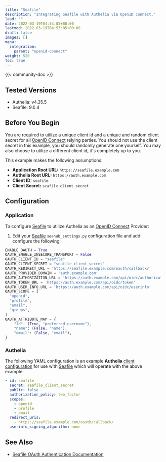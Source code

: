 ```yaml
---
title: "Seafile"
description: "Integrating Seafile with Authelia via OpenID Connect."
lead: ""
date: 2022-03-19T04:53:05+00:00
lastmod: 2022-03-19T04:53:05+00:00
draft: false
images: []
menu:
  integration:
    parent: "openid-connect"
weight: 520
toc: true
---
```


{{< community-doc >}}

## Tested Versions

- Authelia: v4.35.5
- Seafile: 9.0.4

## Before You Begin

You are required to utilize a unique client id and a unique and random client secret for all [OpenID Connect] relying
parties. You should not use the client secret in this example, you should randomly generate one yourself. You may also
choose to utilize a different client id, it's completely up to you.

This example makes the following assumptions:

- **Application Root URL:** `https://seafile.example.com`
- **Authelia Root URL:** `https://auth.example.com`
- **Client ID:** `seafile`
- **Client Secret:** `seafile_client_secret`

## Configuration

### Application

To configure [Seafile] to utilize Authelia as an [OpenID Connect] Provider:

1. Edit your [Seafile] `seahub_settings.py` configuration file and add configure the following:

```python
ENABLE_OAUTH = True
OAUTH_ENABLE_INSECURE_TRANSPORT = False
OAUTH_CLIENT_ID = "seafile"
OAUTH_CLIENT_SECRET = "seafile_client_secret"
OAUTH_REDIRECT_URL = 'https://seafile.example.com/oauth/callback/'
OAUTH_PROVIDER_DOMAIN = 'auth.example.com'
OAUTH_AUTHORIZATION_URL = 'https://auth.example.com/api/oidc/authorization'
OAUTH_TOKEN_URL = 'https://auth.example.com/api/oidc/token'
OAUTH_USER_INFO_URL = 'https://auth.example.com/api/oidc/userinfo'
OAUTH_SCOPE = [
  "openid",
  "profile",
  "email",
  "groups",
]
OAUTH_ATTRIBUTE_MAP = {
    "id": (True, "preferred_username"),
    "name": (False, "name"),
    "email": (False, "email"),
}
```

### Authelia

The following YAML configuration is an example **Authelia**
[client configuration](../../../configuration/identity-providers/open-id-connect.md#clients) for use with [Seafile]
which will operate with the above example:

```yaml
- id: seafile
  secret: seafile_client_secret
  public: false
  authorization_policy: two_factor
  scopes:
    - openid
    - profile
    - email
  redirect_uris:
    - https://seafile.example.com/oauth/callback/
  userinfo_signing_algorithm: none
```

## See Also

- [Seafile OAuth Authentication Documentation](https://manual.seafile.com/deploy/oauth/)

[Seafile]: https://www.seafile.com/
[OpenID Connect]: ../../openid-connect/introduction.md
